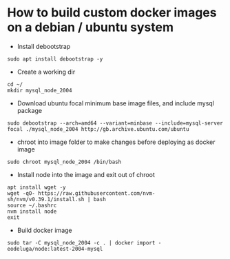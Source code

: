 # How to build custom docker images on a debian / ubuntu system
* Install debootstrap
```
sudo apt install debootstrap -y
```

* Create a working dir
```
cd ~/
mkdir mysql_node_2004
```

* Download ubuntu focal minimum base image files, and include mysql package
```
sudo debootstrap --arch=amd64 --variant=minbase --include=mysql-server focal ./mysql_node_2004 http://gb.archive.ubuntu.com/ubuntu
```

* chroot into image folder to make changes before deploying as docker image
```
sudo chroot mysql_node_2004 /bin/bash
```

* Install node into the image and exit out of chroot
```
apt install wget -y
wget -qO- https://raw.githubusercontent.com/nvm-sh/nvm/v0.39.1/install.sh | bash
source ~/.bashrc
nvm install node
exit
```

* Build docker image
```
sudo tar -C mysql_node_2004 -c . | docker import - eodeluga/node:latest-2004-mysql
```
